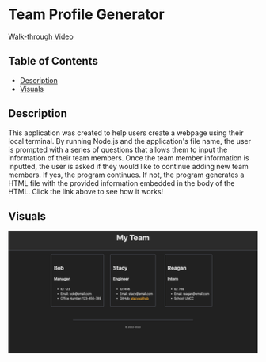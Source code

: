 # Team Profile Generator

[Walk-through Video](https://drive.google.com/file/d/1vco1YqLgwL5qOcNDNiY9BHOp8-uLmo35/view?usp=sharing)

## Table of Contents
- [Description](#Description)
- [Visuals](#Visuals)

## Description

This application was created to help users create a webpage using their local terminal. By running Node.js and the application's file name, the user is prompted with a series of questions that allows them to input the information of their team members. Once the team member information is inputted, the user is asked if they would like to continue adding new team members. If yes, the program continues. If not, the program generates a HTML file with the provided information embedded in the body of the HTML. Click the link above to see how it works!

## Visuals
![Screenshot of generated HTML file](./assets/images/screenshot.png)